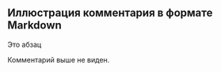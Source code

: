 ## Иллюстрация комментария в формате Markdown 

Это абзац 

[это комментарий]: # 

Комментарий выше не виден.
